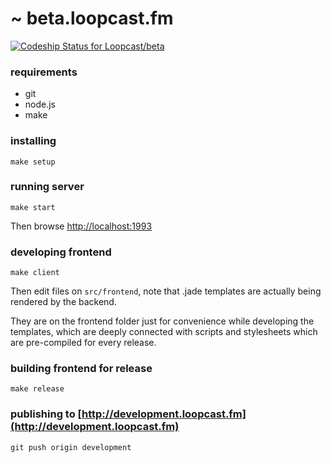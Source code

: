 # ~ beta.loopcast.fm

[ ![Codeship Status for Loopcast/beta](https://codeship.com/projects/0663b7f0-9522-0132-d4fc-466960a0e7d2/status?branch=development)](https://codeship.com/projects/62741)

### requirements

 - git
 - node.js
 - make

### installing

````
make setup
````

### running server

````
make start
````

Then browse [http://localhost:1993](http://localhost:1993)

### developing frontend

````
make client
````

Then edit files on ````src/frontend````, note that .jade templates are actually being rendered by the backend.

They are on the frontend folder just for convenience while developing the templates, which are deeply connected with scripts and stylesheets which are pre-compiled for every release.


### building frontend for release

````
make release
````

### publishing to [http://development.loopcast.fm](http://development.loopcast.fm)

````
git push origin development
````
